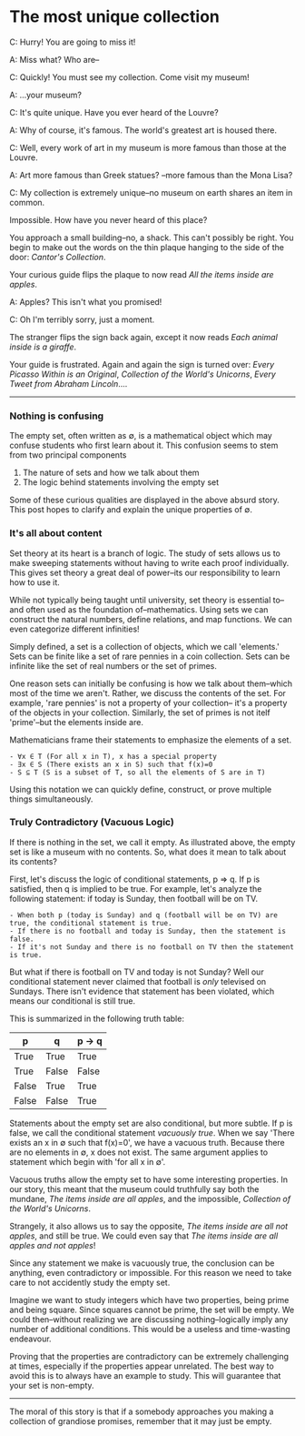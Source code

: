 # The most unique collection

C: Hurry! You are going to miss it!

A: Miss what? Who are–

C: Quickly! You must see my collection. Come visit my museum!

A: ...your museum?

C: It's quite unique. Have you ever heard of the Louvre?

A: Why of course, it's famous. The world's greatest art is housed there.

C: Well, every work of art in my museum is more famous than those at the Louvre.

A: Art more famous than Greek statues? –more famous than the Mona Lisa?

C: My collection is extremely unique–no museum on earth shares an item in common.

Impossible. How have you never heard of this place?

You approach a small building–no, a shack.
This can't possibly be right.
You begin to make out the words on the thin plaque hanging to the side of the door:
*Cantor's Collection*.

Your curious guide flips the plaque to now read *All the items inside are apples*.

A: Apples? This isn't what you promised!

C: Oh I'm terribly sorry, just a moment.

The stranger flips the sign back again,
except it now reads *Each animal inside is a giraffe*.

Your guide is frustrated. Again and again the sign is turned over:
*Every Picasso Within is an Original*, *Collection of the World's Unicorns*, *Every Tweet from Abraham Lincoln*....

------
### Nothing is confusing

The empty set, often written as ∅, is a mathematical object which may confuse students who first learn about it.
This confusion seems to stem from two principal components
1. The nature of sets and how we talk about them
1. The logic behind statements involving the empty set

Some of these curious qualities are displayed in the above absurd story. 
This post hopes to clarify and explain the unique properties of ∅.

### It's all about content

Set theory at its heart is a branch of logic.
The study of sets allows us to make sweeping statements without having to write each proof individually.
This gives set theory a great deal of power–its our responsibility to learn how to use it.

While not typically being taught until university,
set theory is essential to–and often used as the foundation of–mathematics.
Using sets we can construct the natural numbers,
define relations, and map functions.
We can even categorize different infinities!

Simply defined, a set is a collection of objects,
which we call 'elements.'
Sets can be finite like a set of rare pennies in a coin collection.
Sets can be infinite like the set of real numbers or the set of primes. 

One reason sets can initially be confusing is how we talk about them–which most of the time we aren't.
Rather, we discuss the contents of the set.
For example, 'rare pennies' is not a property of your collection–
it's a property of the objects in your collection.
Similarly, the set of primes is not itelf 'prime'–but the elements inside are.

Mathematicians frame their statements to emphasize the elements of a set.

    - ∀x ∈ T (For all x in T), x has a special property 
    - ∃x ∈ S (There exists an x in S) such that f(x)=0
    - S ⊆ T (S is a subset of T, so all the elements of S are in T)

Using this notation we can quickly define, construct, or prove multiple things simultaneously.


### Truly Contradictory (Vacuous Logic)

If there is nothing in the set, we call it empty.
As illustrated above, the empty set is like a museum with no contents.
So, what does it mean to talk about its contents?

First, let's discuss the logic of conditional statements, p ⇒ q. 
If p is satisfied, then q is implied to be true.
For example, let's analyze the following statement:
if today is Sunday, then football will be on TV.

    - When both p (today is Sunday) and q (football will be on TV) are true, the conditional statement is true.
    - If there is no football and today is Sunday, then the statement is false.
    - If it's not Sunday and there is no football on TV then the statement is true.

But what if there is football on TV and today is not Sunday? 
Well our conditional statement never claimed that football is *only* televised on Sundays.
There isn't evidence that statement has been violated, which means our conditional is still true.

This is summarized in the following truth table:

| p        | q         | p → q  |
|----------|-----------|--------|
| True     |      True |   True |
|     True |     False |  False |
|    False |      True |   True |
| False    |     False |   True |

Statements about the empty set are also conditional, but more subtle.
If p is false, we call the conditional statement *vacuously true*.
When we say 'There exists an x in ∅ such that f(x)=0',
we have a vacuous truth.
Because there are no elements in ∅, x does not exist. 
The same argument applies to statement which begin with
'for all x in ∅'. 

Vacuous truths allow the empty set to have some interesting properties.
In our story, this meant that the museum could truthfully say both the mundane, *The items inside are all apples*,
and the impossible, *Collection of the World's Unicorns*. 

Strangely, it also allows us to say the opposite,
*The items inside are all not apples*, and still be true.
We could even say that *The items inside are all apples and not apples*!

Since any statement we make is vacuously true,
the conclusion can be anything, even contradictory or impossible.
For this reason we need to take care to not accidently study the empty set. 

Imagine we want to study integers which have two properties,
being prime and being square.
Since squares cannot be prime, the set will be empty.
We could then–without realizing we are discussing nothing–logically
imply any number of additional conditions. 
This would be a useless and time-wasting endeavour.

Proving that the properties are contradictory can be extremely challenging at times, 
especially if the properties appear unrelated.
The best way to avoid this is to always have an example to study.
This will guarantee that your set is non-empty.

----

The moral of this story is that if a somebody approaches you making a collection of grandiose promises,
remember that it may just be empty.
